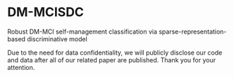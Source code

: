 # DM-MCISDC
Robust DM-MCI self-management classification via sparse-representation-based discriminative model

Due to the need for data confidentiality, we will publicly disclose our code and data after all of our related paper are published. Thank you for your attention.
